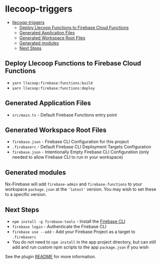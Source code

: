 # llecoop-triggers

- [llecoop-triggers](#llecoop-triggers)
  - [Deploy Llecoop Functions to Firebase Cloud Functions](#deploy-llecoop-functions-to-firebase-cloud-functions)
  - [Generated Application Files](#generated-application-files)
  - [Generated Workspace Root Files](#generated-workspace-root-files)
  - [Generated modules](#generated-modules)
  - [Next Steps](#next-steps)

## Deploy Llecoop Functions to Firebase Cloud Functions

- `yarn llecoop:firebase:functions:build`
- `yarn llecoop:firebase:functions:deploy`

## Generated Application Files

- `src/main.ts` - Default Firebase Functions entry point

## Generated Workspace Root Files

- `firebase.json` - Firebase CLI Configuration for this project
- `.firebaserc` - Default Firebase CLI Deployment Targets Configuration
- `firebase.json` - Intentionally Empty Firebase CLI Configuration (only needed to allow Firebase CLI to run in your workspace)

## Generated modules

Nx-Firebase will add `firebase-admin` and `firebase-functions` to your workspace `package.json` at the `'latest'` version. You may wish to set these to a specific version.

## Next Steps

- `npm install -g firebase-tools` - Install the [Firebase CLI](https://firebase.google.com/docs/cli)
- `firebase login` - Authenticate the Firebase CLI
- `firebase use --add` - Add your Firebase Project as a target to `.firebaserc`
- You do not need to `npm install` in the app project directory, but can still add and run custom npm scripts to the app `package.json` if you wish

See the plugin [README](https://github.com/simondotm/nx-firebase/blob/main/README.md) for more information.
